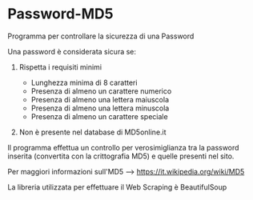 # Password-MD5
Programma per controllare la sicurezza di una Password

Una password è considerata sicura se:

1. Rispetta i requisiti minimi
    - Lunghezza minima di 8 caratteri
    - Presenza di almeno un carattere numerico
    - Presenza di almeno una lettera maiuscola
    - Presenza di almeno una lettera minuscola
    - Presenza di almeno un carattere speciale 

2. Non è presente nel database di MD5online.it 

Il programma effettua un controllo per verosimiglianza tra la password inserita (convertita con la crittografia MD5) e quelle presenti nel sito. 

Per maggiori informazioni sull'MD5 --> https://it.wikipedia.org/wiki/MD5 


La libreria utilizzata per effettuare il Web Scraping è BeautifulSoup

